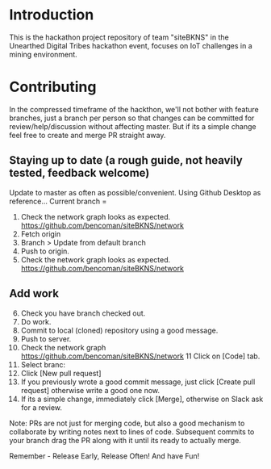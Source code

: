 # Introduction
This is the hackathon project repository of team "siteBKNS" in the Unearthed Digital Tribes hackathon event,
focuses on IoT challenges in a mining environment.

# Contributing
In the compressed timeframe of the hackthon, we'll not bother with feature branches, just a branch per person so that changes can be committed for review/help/discussion without affecting master.  But if its a simple change feel free to create and merge PR straight away.





## Staying up to date (a rough guide, not heavily tested, feedback welcome)

Update to master as often as possible/convenient. Using Github Desktop as reference...
Current branch = <yourname>
1. Check the network graph looks as expected. https://github.com/bencoman/siteBKNS/network
2. Fetch origin
3. Branch > Update from default branch
4. Push to origin.
5. Check the network graph looks as expected. https://github.com/bencoman/siteBKNS/network

## Add work
6. Check you have <yourname> branch checked out.
7. Do work.
8. Commit to local (cloned) repository using a good message.
9. Push to server.
10. Check the network graph https://github.com/bencoman/siteBKNS/network
11 Click on [Code] tab.
12. Select branc: <yourname>
13. Click [New pull request]
14. If you previously wrote a good commit message, just click [Create pull request]
otherwise write a good one now.
15. If its a simple change, immediately click [Merge], 
otherwise on Slack ask for a review. 

Note: PRs are not just for merging code, but also a good mechanism to collaborate by writing notes next to lines of code.  Subsequent commits to your branch drag the PR along with it until its ready to actually merge. 

Remember - Release Early, Release Often! 
And have Fun!